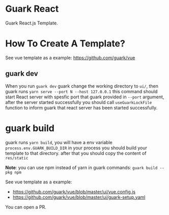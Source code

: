 # Guark React
Guark React.js Template.

# How To Create A Template?

See vue template as a example:
https://github.com/guark/vue

## guark dev
When you run `guark dev` guark change the working directory to `ui/`, then guark runs `yarn serve --port N --host 127.0.0.1` this command should start React server with spesfic port that guark provided in `--port` argument, after the server started successfully you should call `useGuarkLockFile` function to inform guark that react server has been started successfully.

# guark build
guark runs `yarn build`, you will have a env variable `process.env.GUARK_BUILD_DIR` in your process you should build your template to that directory. after that you should copy the content of `res/static`

**Note**: you can use npm instead of yarn in guark commands: `guark build --pkg npm`

See vue template as a example:
- https://github.com/guark/vue/blob/master/ui/vue.config.js
- https://github.com/guark/vue/blob/master/ui/guark-setup.yaml

You can open a PR.
